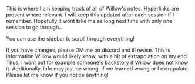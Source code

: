 This is where I am keeping track of all of Willow's notes. Hyperlinks are present where relevant. I will keep this updated after each session if I remember. Hopefully it wont take me as long next time with only one session to go through..

You can use the sidebar to scroll through everything!

If you have changes, please DM me on discord and ill revise. This is information Willow would likely know, with a bit of extrapolation on my end. Thus, I wont put for example someone's backstory if Willow does not know it. Additionally, info may just be wrong, if we learned wrong or I extrapolate. Please let me know if you notice anything!